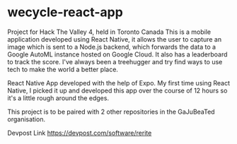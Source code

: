 # wecycle-react-app
Project for Hack The Valley 4, held in Toronto Canada
This is a mobile application developed using React Native, it allows the user to capture an image which is sent to a Node.js backend, which forwards the data to a Google AutoML instance hosted on Google Cloud. It also has a leaderboard to track the score. I've always been a treehugger and try find ways to use tech to make the world a better place.

React Native App developed with the help of Expo. My first time using React Native, I picked it up and developed this app over the course of 12 hours so it's a little rough around the edges.

This project is to be paired with 2 other repositories in the GaJuBeaTed organisation.

Devpost Link
https://devpost.com/software/rerite
